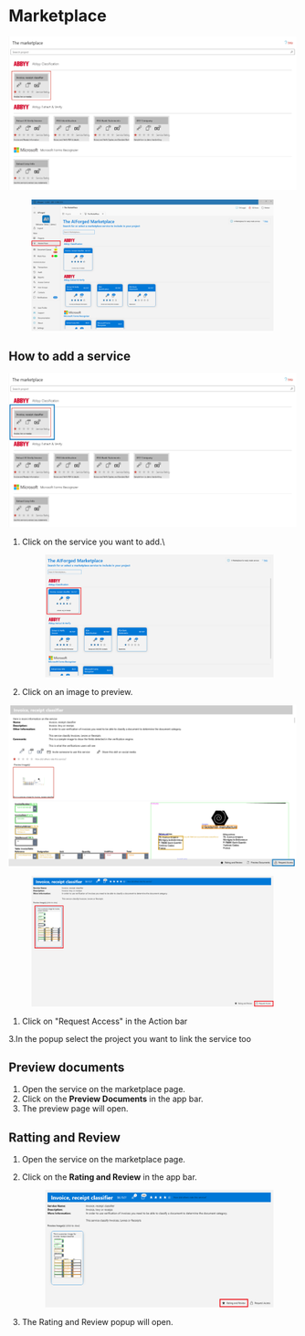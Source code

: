 # Marketplace

![](<.gitbook/assets/image (55) (1) (1).png>)

<figure><img src=".gitbook/assets/image (18) (1).png" alt=""><figcaption></figcaption></figure>

## How to add a service

![](<.gitbook/assets/image (18) (1) (1) (1) (1).png>)

1.  Click on the service you want to add.\\

    <figure><img src=".gitbook/assets/image (4) (1).png" alt=""><figcaption></figcaption></figure>
2. Click on an image to preview.

![](<.gitbook/assets/image (2) (1) (1) (1).png>)

<figure><img src=".gitbook/assets/image (16) (1).png" alt=""><figcaption></figcaption></figure>

1. Click on "Request Access" in the Action bar

3.In the popup select the project you want to link the service too

## Preview documents

1. Open the service on the marketplace page.
2. Click on the **Preview Documents** in the app bar.
3. The preview page will open.

## Ratting and Review

1. Open the service on the marketplace page.
2.  Click on the **Rating and Review** in the app bar.

    <figure><img src=".gitbook/assets/image (9) (1).png" alt=""><figcaption></figcaption></figure>
3. The Rating and Review popup will open.
